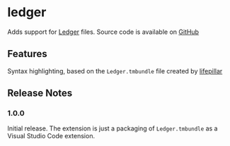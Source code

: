 # ledger

Adds support for [Ledger](http://www.ledger-cli.org) files.
Source code is available on [GitHub](https://github.com/mariosangiorgio/vscode-ledger)

## Features

Syntax highlighting, based on the `Ledger.tmbundle` file created by [lifepillar](https://github.com/lifepillar/Ledger.tmbundle)

## Release Notes

### 1.0.0

Initial release. The extension is just a packaging of `Ledger.tmbundle` as a Visual Studio Code extension.
